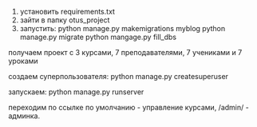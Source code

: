 1) установить requirements.txt
2) зайти в папку otus_project
3) запустить:
python manage.py makemigrations myblog
python manage.py migrate
python mangage.py fill_dbs

получаем проект с 3 курсами, 7 преподавателями, 7 учениками и 7 уроками

создаем суперпользователя:
python manage.py createsuperuser

запускаем:
python manage.py runserver

переходим по ссылке по умолчанию - управление курсами, /admin/ - админка.
